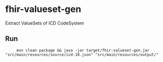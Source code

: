 # fhir-valueset-gen
Extract ValueSets of ICD CodeSystem

## Run

         mvn clean package && java -jar target/fhir-valueset-gen.jar "src/main/resources/source/icd-10.json" "src/main/resources/output/"